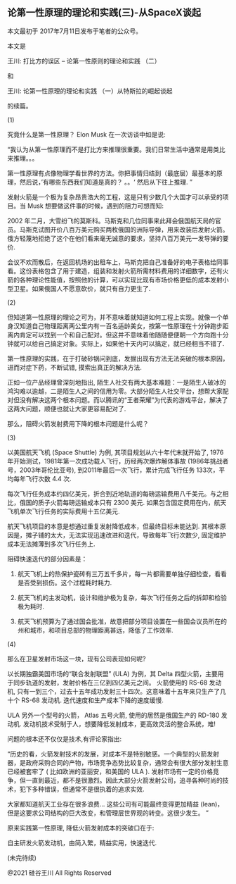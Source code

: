 ## 论第一性原理的理论和实践(三)-从SpaceX谈起

本文最初于 2017年7月11日发布于笔者的公众号。

本文是

王川: 打比方的误区 &#8211; 论第一性原则的理论和实践 （二）

和

王川: 论第一性原理的理论和实践 （一）从特斯拉的崛起谈起

的续篇。

(1)

究竟什么是第一性原理？ Elon Musk 在一次访谈中如是说:

“我认为从第一性原理而不是打比方来推理很重要。我们日常生活中通常是用类比来推理。。。

第一性原理有点像物理学看世界的方法。你把事情归结到（最底层）最基本的原理，然后说，&#8217;有哪些东西我们知道是真的？ 。。‘
然后从下往上推理. &#8221;

发射火箭是一个极为复杂昂贵浩大的工程，这是只有少数几个大国才可以承受的项目。当 Musk 想要做这件事的时候，遇到的阻力可想而知:

2002 年二月，大雪纷飞的莫斯科。马斯克和几位同事来此拜会俄国航天局的官员。马斯克试图开价八百万美元购买两枚俄国的洲际导弹，用来改装后发射火箭。俄方轻蔑地拒绝了这个在他们看来毫无诚意的要求，坚持八百万美元一发导弹的要价.

会议不欢而散后，在返回机场的出租车上，马斯克把自己准备好的电子表格给同事看。这份表格包含了用于建造，组装和发射火箭所需材料费用的详细数字，还有火箭的各种理论性能值，按照他的计算，可以实现比现有市场价格更低的成本发射小型卫星。如果俄国人不愿意砍价，就只有自力更生了.

(2)

但知道第一性原理的理论之可为，并不意味着就知道如何工程上实现。就像一个单身汉知道自己物理距离两公里内有一百名适龄美女，按第一性原理在十分钟跑步距离内肯定可以找到一个和自己配对。但这并不意味着他随随便便朝一个方向跑十分钟就可以给自己搞定对象。实际上，如果他十天内可以搞定，就已经相当不错了.

第一性原理的实践，在于打破砂锅问到底，发掘出现有方法无法突破的根本原因，进而对症下药，不断试错, 摸索出真正的解决方法.

正如一位产品经理曾深刻地指出,
陌生人社交有两大基本难题：一是陌生人破冰的鸿沟难以逾越，二是陌生人之间的信用为零。大部分陌生人社交平台，想帮大家配对但没有解决这两个根本问题。而以腾讯的“王者荣耀”为代表的游戏平台，解决了这两大问题，顺便也就让大家更容易配对了.

那么，阻碍火箭发射费用下降的根本问题是什么呢？

(3)

以美国航天飞机 (Space Shuttle) 为例, 其项目规划从六十年代末就开始了,
1976年开始测试，1981年第一次成功载人飞行，历经两次爆炸解体事故 (1986年挑战者号，2003年哥伦比亚号), 到2011年最后一次飞行，累计完成飞行任务
133次，平均每年飞行次数 4.4 次.

每次飞行任务成本约四亿美元，折合到近地轨道的每磅运输费用八千美元。与之相比，俄国的质子火箭每磅运输成本只有 2300 美元.
如果包含固定费用在内，航天飞机单次飞行任务的实际费用十五亿美元.

航天飞机项目的本意是想通过重复发射降低成本，但最终目标未能达到. 其根本原因是，摊子铺的太大，无法实现迅速改进和迭代，导致每年飞行次数少,
固定维护成本无法摊薄到多次飞行任务上.

阻碍快速迭代的部分因素是：

1. 航天飞机上的热保护瓷砖有三万五千多片，每一片都需要单独仔细检查，看看是否受到损伤。这个过程耗时耗力.

2. 航天飞机的主发动机，设计和维护极为复杂，每次飞行任务之后的拆卸和检验极为耗时.

3. 航天飞机预算为了通过国会批准，故意把部分项目设置在一些国会议员所在的州和城市，和项目总部的物理距离甚远，降低了工作效率.

(4)

那么在卫星发射市场这一块，现有公司表现如何呢?

以长期独霸美国市场的“联合发射联盟” (ULA) 为例，其 Delta 四型火箭，主要用于同步轨道的发射，发射价格在三亿到四亿美元之间。
火箭使用的 RS-68 发动机, 只有一到三个，过去十五年成功发射三十四次。这意味着十五年来只生产了几十个 RS-68 发动机.
迭代速度和生产成本下降的速度缓慢.

ULA 另外一个型号的火箭， Atlas 五号火箭, 使用的居然是俄国生产的 RD-180 发动机.
发动机技术受制于人，想要降低发射成本，更高效灵活的整合系统，难!

问题的根本还不仅仅是技术,有评论家指出:

“历史的看，火箭发射技术的发展，对成本不是特别敏感。一个典型的火箭发射器，是政府采购合同的产物，市场竞争态势比较复杂，通常会有很大部分发射生意已经被套牢了 (
比如欧洲的亚丽安，和美国的 ULA ). 发射市场有一定的价格竞争，但一直到最近，都不是很激烈。因此大部分火箭发射公司，追寻各种时尚的技术，犯下多种错误，但通常不是很执着的追求实效.

大家都知道航天工业存在很多浪费&#8230; 这些公司有可能最终变得更加精益 (lean)，但是这要求公司结构的巨大改变，和管理层世界观的转变。这很少发生。
&#8221;

原来实践第一性原理, 降低火箭发射成本的突破口在于:

自主研发火箭发动机，由简入繁，精益实用，快速迭代.

(未完待续)

@2021 硅谷王川 All Rights Reserved


